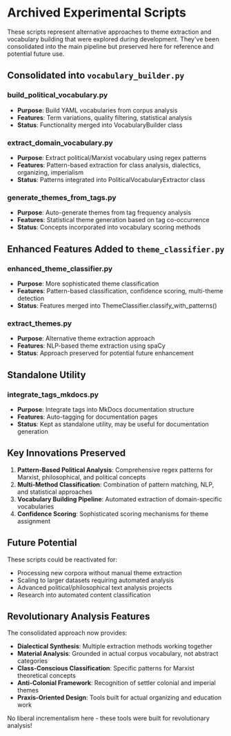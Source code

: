# Archived Experimental Scripts

These scripts represent alternative approaches to theme extraction and vocabulary building that were explored during development. They've been consolidated into the main pipeline but preserved here for reference and potential future use.

## Consolidated into `vocabulary_builder.py`

### build_political_vocabulary.py
- **Purpose**: Build YAML vocabularies from corpus analysis
- **Features**: Term variations, quality filtering, statistical analysis
- **Status**: Functionality merged into VocabularyBuilder class

### extract_domain_vocabulary.py
- **Purpose**: Extract political/Marxist vocabulary using regex patterns
- **Features**: Pattern-based extraction for class analysis, dialectics, organizing, imperialism
- **Status**: Patterns integrated into PoliticalVocabularyExtractor class

### generate_themes_from_tags.py
- **Purpose**: Auto-generate themes from tag frequency analysis
- **Features**: Statistical theme generation based on tag co-occurrence
- **Status**: Concepts incorporated into vocabulary scoring methods

## Enhanced Features Added to `theme_classifier.py`

### enhanced_theme_classifier.py
- **Purpose**: More sophisticated theme classification
- **Features**: Pattern-based classification, confidence scoring, multi-theme detection
- **Status**: Features merged into ThemeClassifier.classify_with_patterns()

### extract_themes.py
- **Purpose**: Alternative theme extraction approach
- **Features**: NLP-based theme extraction using spaCy
- **Status**: Approach preserved for potential future enhancement

## Standalone Utility

### integrate_tags_mkdocs.py
- **Purpose**: Integrate tags into MkDocs documentation structure
- **Features**: Auto-tagging for documentation pages
- **Status**: Kept as standalone utility, may be useful for documentation generation

## Key Innovations Preserved

1. **Pattern-Based Political Analysis**: Comprehensive regex patterns for Marxist, philosophical, and political concepts
2. **Multi-Method Classification**: Combination of pattern matching, NLP, and statistical approaches
3. **Vocabulary Building Pipeline**: Automated extraction of domain-specific vocabularies
4. **Confidence Scoring**: Sophisticated scoring mechanisms for theme assignment

## Future Potential

These scripts could be reactivated for:
- Processing new corpora without manual theme extraction
- Scaling to larger datasets requiring automated analysis
- Advanced political/philosophical text analysis projects
- Research into automated content classification

## Revolutionary Analysis Features

The consolidated approach now provides:
- **Dialectical Synthesis**: Multiple extraction methods working together
- **Material Analysis**: Grounded in actual corpus vocabulary, not abstract categories
- **Class-Conscious Classification**: Specific patterns for Marxist theoretical concepts
- **Anti-Colonial Framework**: Recognition of settler colonial and imperial themes
- **Praxis-Oriented Design**: Tools built for actual organizing and education work

No liberal incrementalism here - these tools were built for revolutionary analysis!